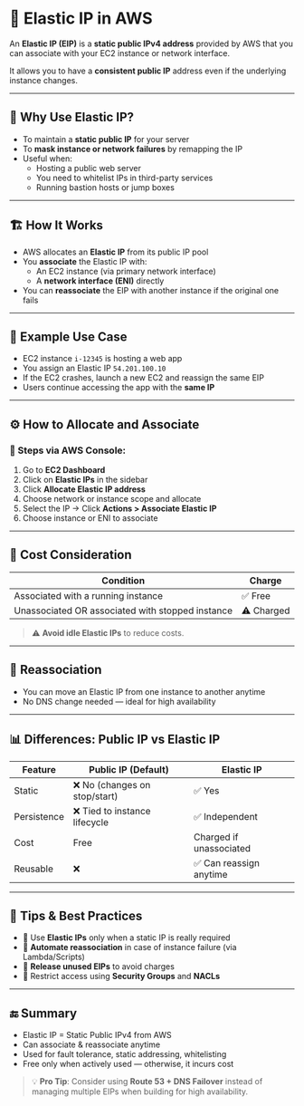 
# 📌 Elastic IP in AWS

An **Elastic IP (EIP)** is a **static public IPv4 address** provided by AWS that you can associate with your EC2 instance or network interface.

It allows you to have a **consistent public IP** address even if the underlying instance changes.

---

## 🧠 Why Use Elastic IP?

- To maintain a **static public IP** for your server
- To **mask instance or network failures** by remapping the IP
- Useful when:
  - Hosting a public web server
  - You need to whitelist IPs in third-party services
  - Running bastion hosts or jump boxes

---

## 🏗️ How It Works

- AWS allocates an **Elastic IP** from its public IP pool
- You **associate** the Elastic IP with:
  - An EC2 instance (via primary network interface)
  - A **network interface (ENI)** directly
- You can **reassociate** the EIP with another instance if the original one fails

---

## 🧪 Example Use Case

- EC2 instance `i-12345` is hosting a web app
- You assign an Elastic IP `54.201.100.10`
- If the EC2 crashes, launch a new EC2 and reassign the same EIP
- Users continue accessing the app with the **same IP**

---

## ⚙️ How to Allocate and Associate

### 📍 Steps via AWS Console:

1. Go to **EC2 Dashboard**
2. Click on **Elastic IPs** in the sidebar
3. Click **Allocate Elastic IP address**
4. Choose network or instance scope and allocate
5. Select the IP → Click **Actions > Associate Elastic IP**
6. Choose instance or ENI to associate

---

## 💸 Cost Consideration

| Condition                            | Charge |
|--------------------------------------|--------|
| Associated with a running instance   | ✅ Free |
| Unassociated OR associated with stopped instance | ⚠️ Charged |

> ⚠️ **Avoid idle Elastic IPs** to reduce costs.

---

## 🔄 Reassociation

- You can move an Elastic IP from one instance to another anytime
- No DNS change needed — ideal for high availability

---

## 📊 Differences: Public IP vs Elastic IP

| Feature         | Public IP (Default) | Elastic IP             |
|------------------|---------------------|--------------------------|
| Static           | ❌ No (changes on stop/start) | ✅ Yes |
| Persistence      | ❌ Tied to instance lifecycle | ✅ Independent |
| Cost             | Free                | Charged if unassociated |
| Reusable         | ❌                  | ✅ Can reassign anytime |

---

## 🧠 Tips & Best Practices

- 🎯 Use **Elastic IPs** only when a static IP is really required
- 🔄 **Automate reassociation** in case of instance failure (via Lambda/Scripts)
- 🧹 **Release unused EIPs** to avoid charges
- 🔐 Restrict access using **Security Groups** and **NACLs**

---

## 🔚 Summary

- Elastic IP = Static Public IPv4 from AWS
- Can associate & reassociate anytime
- Used for fault tolerance, static addressing, whitelisting
- Free only when actively used — otherwise, it incurs cost

> 💡 **Pro Tip**: Consider using **Route 53 + DNS Failover** instead of managing multiple EIPs when building for high availability.
